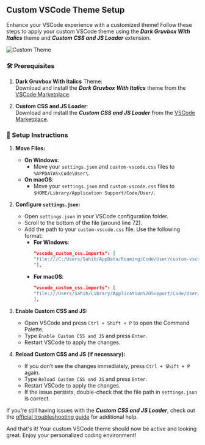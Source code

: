 ## Custom VSCode Theme Setup

Enhance your VSCode experience with a customized theme! Follow these steps to apply your custom VSCode theme using the **_Dark Gruvbox With Italics_** theme and **_Custom CSS and JS Loader_** extension.

![Custom Theme](https://github.com/user-attachments/assets/a5675120-165d-4e17-8f24-1000f21a4090)

### 🛠️ Prerequisites
1. **Dark Gruvbox With Italics** Theme:  
   Download and install the **_Dark Gruvbox With Italics_** theme from the [VSCode Marketplace](https://marketplace.visualstudio.com/items?itemName=sagaban.dark-gruvbox-with-italics).

2. **Custom CSS and JS Loader**:  
   Download and install the **_Custom CSS and JS Loader_** from the [VSCode Marketplace](https://marketplace.visualstudio.com/items?itemName=be5invis.vscode-custom-css).

### 📂 Setup Instructions

1. **Move Files:**
   - **On Windows**:
     - Move your `settings.json` and `custom-vscode.css` files to `%APPDATA%\Code\User\`.
   - **On macOS**:
     - Move your `settings.json` and `custom-vscode.css` files to `$HOME/Library/Application Support/Code/User/`.

2. **Configure `settings.json`:**
   - Open `settings.json` in your VSCode configuration folder.
   - Scroll to the bottom of the file (around line 72).
   - Add the path to your `custom-vscode.css` file. Use the following format:
     - **For Windows**:  
       ```json
       "vscode_custom_css.imports": [
       "file:///C:/Users/Sahib/AppData/Roaming/Code/User/custom-vscode.css
       "],
       ```
     - **For macOS**:  
       ```json
       "vscode_custom_css.imports": [
       "file:///Users/Sahib/Library/Application%20Support/Code/User/custom-vscode.css"
       ],
       ```

3. **Enable Custom CSS and JS:**
   - Open VSCode and press `Ctrl + Shift + P` to open the Command Palette.
   - Type `Enable Custom CSS and JS` and press `Enter`.
   - Restart VSCode to apply the changes.

4. **Reload Custom CSS and JS (if necessary):**
   - If you don’t see the changes immediately, press `Ctrl + Shift + P` again.
   - Type `Reload Custom CSS and JS` and press `Enter`.
   - Restart VSCode to apply the changes.
   - If the issue persists, double-check that the file path in `settings.json` is correct.

If you’re still having issues with the **_Custom CSS and JS Loader_**, check out the [official troubleshooting guide](https://marketplace.visualstudio.com/items?itemName=be5invis.vscode-custom-css) for additional help.

And that's it! Your custom VSCode theme should now be active and looking great. Enjoy your personalized coding environment!
